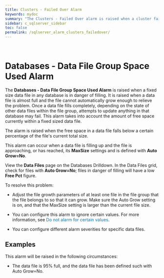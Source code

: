 ```yaml
---
title: ﻿Clusters - Failed Over Alarm
keywords: mydoc
summary: "The Clusters - Failed Over alarm is raised when a cluster fails over."
sidebar: c_sqlserver_sidebar
toc: false
permalink: /sqlserver_alarm_clusters_failedover/
---
```



﻿<?xml version="1.0" encoding="utf-8"?>
<html xmlns:MadCap="http://www.madcapsoftware.com/Schemas/MadCap.xsd" MadCap:lastBlockDepth="6" MadCap:lastHeight="518" MadCap:lastWidth="803">
    <head><title></title>
    </head>
    <body>
        <h1>
            <MadCap:keyword term="databases:Fixed Data File Used alarm;alarms:Databases - Fixed Data File Used" />Databases - Data File Group Space Used Alarm</h1>
        <p>The <b>Databases - Data File Group Space Used Alarm</b> is raised when a fixed size data file in any database
 is in danger of filling. It is raised when a data file is almost full
 and the file cannot automatically grow enough to relieve the problem.
 Once a data file fills completely, depending on the state of other data
 files within the file group, attempts to update anything in that database
 may fail. This alarm takes into account the amount of free space currently
 within a fixed sized data file.</p>
        <p>The alarm is raised when the free space in a data file falls
 below a certain percentage of the file's current total size. </p>
        <p>This alarm can occur when a data file is filling up and the file
 is approaching, or has reached, its <b>MaxSize</b>
 settings and is defined with <b>Auto Grow=No</b>.
 </p>
        <MadCap:snippetBlock src="../Resources/Snippets/SoSSE/Alarm_Title_Raised.flsnp" />
        <p>View the <b>Data
 Files</b> page on the <MadCap:xref href="../Drilldowns/drilldown_sqlserver_databases.htm" target="" title="" alt="">Databases Drilldown</MadCap:xref>. In the Data Files grid,
 check for files with <b>Auto Grow=No</b>;
 files in danger of filling will have a low <b>Free
 Pct</b> figure.</p>
        <p>To resolve this problem:</p>
        <ul>
            <li>Adjust
 the file growth parameters of at least one file in the file group that
 the file belongs to so that it can grow. Make sure the Auto Grow setting
 is on, and that the MaxSize setting is larger than the current file size.</li>
        </ul>
        <MadCap:snippetBlock src="../Resources/Snippets/SoSSE/Alarm_Title_Configure.flsnp">
        </MadCap:snippetBlock>
        <ul>
            <li class="Note">You can configure  this alarm to ignore certain values. <MadCap:xref href="../AlarmsDialog/configure_alarm_ignorevalues.htm" class="ForMoreInfo_Heading">For more information, see <span style="color: #0078b6;" class="mcFormatColor">Do not alarm for certain values</span>.</MadCap:xref></li>
        </ul>
        <ul>
            <li class="Note">You can configure different alarm severities for specific  data files. <MadCap:snippetText src="../Resources/Snippets/SoSSE/Alarm_SeeKeyedAlarmsref.flsnp" /></li>
        </ul>
        <h2>Examples</h2>
        <p>This alarm will be raised in the following circumstances:</p>
        <ul>
            <li>The data
 file is 95% full, and the data file has been defined such with Auto Grow=No.</li>
        </ul>
    </body>
</html>
